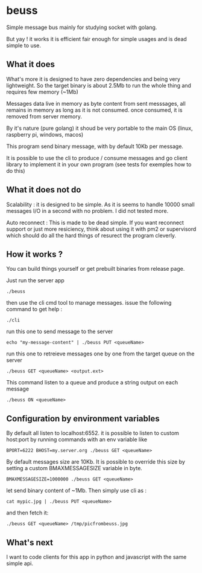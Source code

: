 # beuss

Simple message bus mainly for studying socket with golang.

But yay ! it works it is efficient fair enough for simple usages and is dead simple to use.

## What it does

What's more it is designed to have zero dependencies and being very lightweight. So the target binary is about 2.5Mb to run the whole thing and requires few memory (~1Mb)

Messages data live in memory as byte content from sent messsages, all remains in memory as long as it is not consumed. once consumed, it is removed from server memory.

By it's nature (pure golang) it shoud be very portable to the main OS (linux, raspberry pi, windows, macos)

This program send binary message, with by default 10Kb per message.

It is possible to use the cli to produce / consume messages and go client library to implement it in your own program (see tests for exemples how to do this)

## What it does not do

Scalability : it is designed to be simple. As it is seems to handle 10000 small messages I/O in a second with no problem. I did not tested more.

Auto reconnect : This is made to be dead simple. If you want reconnect support or just more resiciency, think about using it with pm2 or supervisord which should do all the hard things of resurect the program cleverly.


## How it works ?

You can build things yourself or get prebuilt binaries from release page.

Just run the server app

```
./beuss
```

then use the cli cmd tool to manage messages. issue the following command to get help :

```
./cli 
```

run this one to send message to the server

```
echo "my-message-content" | ./beuss PUT <queueName>
```

run this one to retreieve messages one by one from the target queue on the server

```
./beuss GET <queueName> <output.ext>
```

This command listen to a queue and produce a string output on each message

```
./beuss ON <queueName>
```

## Configuration by environment variables

By default all listen to localhost:6552. it is possible to listen to custom host:port by running commands with an env variable like

```
BPORT=6222 BHOST=my.server.org ./beuss GET <queueName>
```

By default messages size are 10Kb. It is possible to override this size by setting a custom BMAXMESSAGESIZE variable in byte.

```
BMAXMESSAGESIZE=1000000 ./beuss GET <queueName>
```

let send binary content of ~1Mb. Then simply use cli as :

```
cat mypic.jpg | ./beuss PUT <queueName>
```

and then fetch it:

```
./beuss GET <queueName> /tmp/picfrombeuss.jpg
```


## What's next

I want to code clients for this app in python and javascript with the same simple api.
